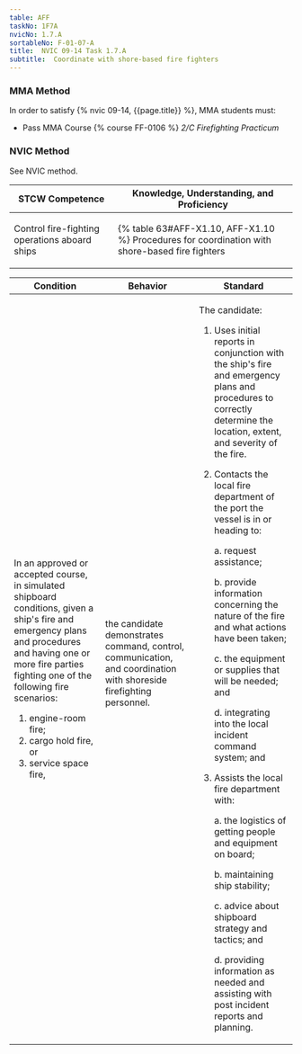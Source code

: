 ```yaml
---
table: AFF
taskNo: 1F7A
nvicNo: 1.7.A 
sortableNo: F-01-07-A
title:  NVIC 09-14 Task 1.7.A
subtitle:  Coordinate with shore-based fire fighters
---
```



### MMA Method

In order to satisfy  {% nvic 09-14, {{page.title}}  %}, MMA students must:

* Pass MMA Course {% course FF-0106 %}  *2/C Firefighting Practicum*


### NVIC Method

<a onclick="togglevisibility('nvic_methods')" >See NVIC method.</a>

<div id='nvic_methods' class='hide'>

<table>
<thead>
<tr>
<th class='forty'> STCW Competence </th>
<th class='sixty'> Knowledge, Understanding, and Proficiency </th>
</tr>
</thead>




<tbody>
<tr><td markdown='1'>

Control fire-fighting operations aboard ships

</td><td markdown='1'>

{% table 63#AFF-X1.10, AFF-X1.10 %} Procedures for coordination with shore-based fire fighters

</td></tr>


</tbody>
</table>


<table>
<thead>
<tr><th class='twenty'>  Condition </th><th class='twenty'> Behavior </th><th  class='sixty'>Standard </th></tr>
</thead>
<tbody >



<tr><td markdown='1'>

In an approved or accepted course, in simulated shipboard conditions, given a ship's fire and emergency plans and procedures and having one or more fire parties fighting one of the following fire scenarios:

1. engine-room fire;
2. cargo hold fire, or
3. service space fire,

</td><td markdown='1'>

the candidate demonstrates command, control, communication, and coordination with shoreside firefighting personnel.

<br>

<div class="tooltip" markdown='1'>



</div>


</td><td markdown='1'>

The candidate:

1. Uses initial reports in conjunction with the ship's fire and emergency plans and procedures to correctly determine the location, extent, and severity of the fire.
2. Contacts the local fire department of the port the vessel is in or heading to:

	a. request assistance;

	b. provide information concerning the nature of the fire and what actions have been taken;

	c. the equipment or supplies that will be needed; and

	d. integrating into the local incident command system; and
3. Assists the local fire department with:

	a. the logistics of getting people and equipment on board;

	b. maintaining ship stability;

	c. advice about shipboard strategy and tactics; and

	d. providing information as needed and assisting with post incident reports and planning.

</td></tr>
</tbody>
</table>
</div>
